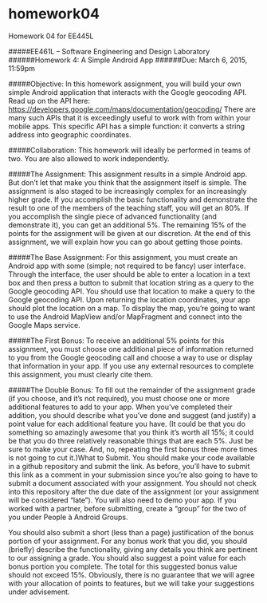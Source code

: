 # homework04
Homework 04 for EE445L

#####EE461L	– Software	Engineering	and	Design	Laboratory
######Homework	4:	A	Simple	Android	App
######Due:	March	6,	2015,	11:59pm

#####Objective: 
In	 this	 homework	 assignment,	 you	 will	 build	 your	 own	simple	 Android	 application	that	interacts	with	the	Google	geocoding	API.	Read	up	on	the	API	here:
https://developers.google.com/maps/documentation/geocoding/
There	are	many	 such	APIs	 that	it	is	exceedingly	 useful	 to	work	with from	within your	mobile	apps. This	 specific	 API	 has	 a	 simple	 function:	 it	 converts	 a	 string	 address	 into	 geographic	coordinates.

#####Collaboration: 
  This	homework	will	ideally	be	performed	in	teams	of	two.	You	are	also	allowed	to	work	independently.

#####The	Assignment:
  This	assignment	results	in	a	simple	Android	app.	But	don’t	let	that	make	you	think	 that	 the	 assignment	 itself	 is simple.	 The	 assignment	 is	 also	 staged	 to	 be	 increasingly	complex	 for	 an	 increasingly	 higher	 grade.	 If	 you accomplish	 the	 basic	 functionality	 and demonstrate	the	result	to	one	of	the	members	of	the	teaching	staff,	you	will	get	an	80%.	If	you	accomplish	 the	 single	 piece	 of	 advanced	 functionality	 (and	 demonstrate	 it),	 you	 can	 get	 an	additional	 5%.	 The	 remaining	 15%	 of	 the	 points	 for	 the	 assignment	 will	 be	 given	 at	 our	discretion.	At	 the	end	of	 this	assignment,	we	will	explain	how	you	can	go	about	getting	 those	points.

#####The	 Base	 Assignment: 
  For	 this	 assignment,	 you	 must	 create	 an	 Android	 app	 with	 some	(simple;	not	required	to	be	fancy)	user	interface.	Through	the	interface,	the	user	should	be	able	to	enter	a	location	in	a	text	box	and	then	press	a	button	to	submit	that	location	string	as	a	query	to	the	Google	geocoding	API.	You	should	use	that	location	to	make	a	query	to	the Google	geocoding	API.	Upon	 returning	 the	location	 coordinates,	your	app	 should	 plot	 the	location	on	a	map. To	display	the	map,	you’re	going	to	want	to	use	the	Android	MapView	and/or	MapFragment and	connect	into	the	Google	Maps	service.

#####The	First	Bonus:
  To	 receive	an	additional	 5%	 points	 for	 this	assignment,	you	must	 choose	one	 additional	 piece	 of	 information	 returned	 to	 you	 from	 the	 Google	 geocoding	 call	 and	choose	 a	 way	 to	 use	 or	 display	 that	 information	 in	 your	 app.	 If	 you	 use	 any	 external	resources	to	complete	this	assignment,	you	must	clearly	cite	them.

#####The	Double	Bonus: 
  To	fill	out	the	remainder	of	the	assignment	grade	(if	you	choose,	and	it’s	not	required),	you	must	choose	one	or	more	additional	features	to	add	to	your	app.	When	you’ve	completed	 their	addition,	you	 should	describe	what	you’ve	done	and	 suggest	 (and	justify)	 a	 point	 value	 for	 each	 additional	 feature	 you	 have.	 (It	 could	 be	 that	 you	 do	something	so	amazingly	awesome	that	you	think	it’s	worth	all	15%;	it	could	be	that	you	do	three	relatively	reasonable	things	that	are	each	5%.	Just	be	sure	to	make	your	case.	And,	no,	repeating	the	first	bonus	three	more	times	is	not	going	to	cut	it.)What	 to	 Submit. You	 should	make	your	code	available	in	a	github	 repository	and	 submit	 the	link.	As	before,	you’ll	have	to	submit	this	link	as	a	comment	in	your	submission	since	you’re	also	going	 to	 have	 to	 submit	 a	 document	 associated	 with	 your	 assignment.	You	 should	 not	 check into	this	repository	after	the	due	date	of	the	assignment	(or	your	assignment	will	be	considered	“late”).	You	will also	need	to	demo	your	app. If	you	worked	with	a	partner,	before	submitting,	create	a	“group”	for	the	two	of	you	under	People	à Android Groups.
  
You should	 also	 submit	 a	 short	 (less	 than	 a	 page)	 justification	 of	 the	 bonus	 portion	 of	 your	assignment.	 For	any	 bonus	work	 that	 you	 did,	 you	 should	 (briefly)	 describe	 the	 functionality,	giving	any	details	you	 think	are	pertinent	 to	our	assigning	a	grade.	You	 should	also	 suggest	a	point	 value	 for	 each	 bonus	 portion	 you	 complete.	 The	 total	 for	 this	 suggested	 bonus	 value	should	not	exceed	15%.	Obviously,	there	is	no	guarantee	that	we	will	agree	with	your	allocation	of	points	to	features,	but	we	will	take	your	suggestions	under	advisement.

